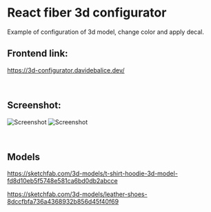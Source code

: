 # React fiber 3d configurator

Example of configuration of 3d model, change color and apply decal.

## Frontend link:

https://3d-configurator.davidebalice.dev/

<br>


## Screenshot:

![Screenshot](https://www.aroundweb.it/screenshot/configurator.jpg)
![Screenshot](https://www.aroundweb.it/screenshot/configurator2.jpg)

<br>

## Models

https://sketchfab.com/3d-models/t-shirt-hoodie-3d-model-fd8d10eb5f5748e581ca6bd0db2abcce

https://sketchfab.com/3d-models/leather-shoes-8dccfbfa736a4368932b856d45f40f69
